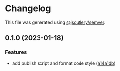 # Changelog

This file was generated using [@jscutlery/semver](https://github.com/jscutlery/semver).

## 0.1.0 (2023-01-18)


### Features

* add publish script and format code style ([a14a1db](https://github.com/StringKe/tsrpc/commit/a14a1dbcffb8676c0fa49cc180cb0e6ec833e2e6))
